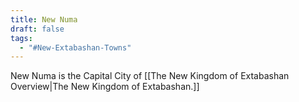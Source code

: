 ```yaml
---
title: New Numa
draft: false
tags:
  - "#New-Extabashan-Towns"
---
```

New Numa is the Capital City of [[The New Kingdom of Extabashan Overview|The New Kingdom of Extabashan.]]